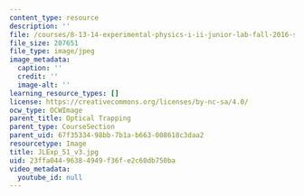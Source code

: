 ```yaml
---
content_type: resource
description: ''
file: /courses/8-13-14-experimental-physics-i-ii-junior-lab-fall-2016-spring-2017/23ffa04496384949f36fe2c60db750ba_JLExp_51_v3.jpg
file_size: 207651
file_type: image/jpeg
image_metadata:
  caption: ''
  credit: ''
  image-alt: ''
learning_resource_types: []
license: https://creativecommons.org/licenses/by-nc-sa/4.0/
ocw_type: OCWImage
parent_title: Optical Trapping
parent_type: CourseSection
parent_uid: 67f35334-98bb-7b1a-b663-008618c3daa2
resourcetype: Image
title: JLExp_51_v3.jpg
uid: 23ffa044-9638-4949-f36f-e2c60db750ba
video_metadata:
  youtube_id: null
---
```

